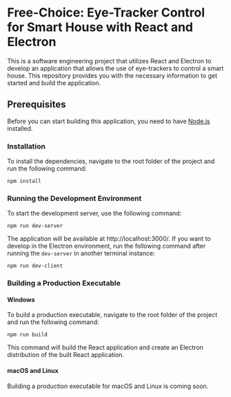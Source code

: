 # Free-Choice: Eye-Tracker Control for Smart House with React and Electron

This is a software engineering project that utilizes React and Electron to develop an application that allows the use of eye-trackers to control a smart house. This repository provides you with the necessary information to get started and build the application.

## Prerequisites
Before you can start building this application, you need to have [Node.js](https://nodejs.org/en/download/) installed.

### Installation
To install the dependencies, navigate to the root folder of the project and run the following command:
```
npm install
```

### Running the Development Environment
To start the development server, use the following command:
```
npm run dev-server
```
The application will be available at http://localhost:3000/. If you want to develop in the Electron environment, run the following command after running the `dev-server` in another terminal instance:
```
npm run dev-client
```

### Building a Production Executable

#### Windows
To build a production executable, navigate to the root folder of the project and run the following command:
```
npm run build
```
This command will build the React application and create an Electron distribution of the built React application.

#### macOS and Linux
Building a production executable for macOS and Linux is coming soon.